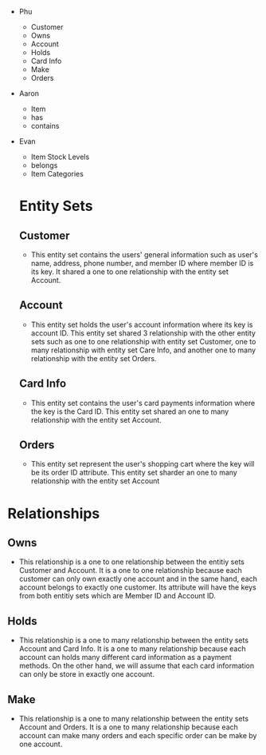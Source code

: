 - Phu
  - Customer
  - Owns
  - Account
  - Holds
  - Card Info
  - Make
  - Orders
- Aaron
  - Item
  - has
  - contains
- Evan 
  - Item Stock Levels
  - belongs
  - Item Categories

  # Entity Sets

  ## Customer
  - This entity set contains the users' general information such as user's name, address, phone number, and member ID where member ID is its key. It shared a one to one relationship with the entity set Account.

  ## Account
  - This entity set holds the user's account information where its key is account ID. This entity set shared 3 relationship with the other entity sets such as one to one relationship with entity set Customer, one to many relationship with entity set Care Info, and another one to many relationship with the entity set Orders.

  ## Card Info
  - This entity set contains the user's card payments information where the key is the Card ID. This entity set shared an one to many relationship with the entity set Account.

  ## Orders
  - This entity set represent the user's shopping cart where the key will be its order ID attribute. This entity set sharder an one to many relationship with the entity set Account


 # Relationships

  ## Owns
  - This relationship is a one to one relationship between the entitiy sets Customer and Account. It is a one to one relationship because each customer can only own exactly one account and in the same hand, each account belongs to exactly one customer. Its attribute will have the keys from both entitiy sets which are Member ID and Account ID. 

  ## Holds
  - This relationship is a one to many relationship between the entity sets Account and Card Info. It is a one to many relationship because each account can holds many different card information as a payment methods. On the other hand, we will assume that each card information can only be store in exactly one account.

  ## Make
  - This relationship is a one to many relationship between the entity sets Account and Orders. It is a one to many relationship because each account can make many orders and each specific order can be make by one account.
  
  